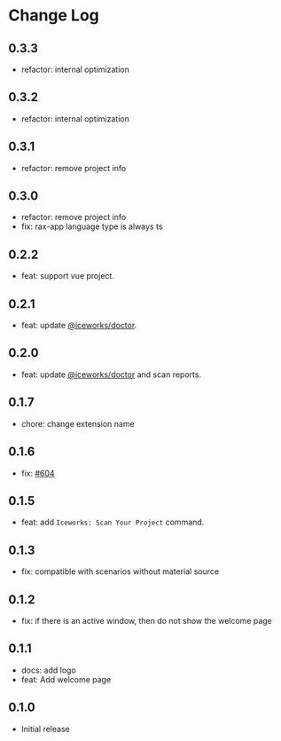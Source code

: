 # Change Log

## 0.3.3

- refactor: internal optimization

## 0.3.2

- refactor: internal optimization

## 0.3.1

- refactor: remove project info

## 0.3.0

- refactor: remove project info
- fix: rax-app language type is always ts

## 0.2.2

- feat: support vue project.

## 0.2.1

- feat: update [@iceworks/doctor](https://www.npmjs.com/package/@iceworks/doctor).

## 0.2.0

- feat: update [@iceworks/doctor](https://www.npmjs.com/package/@iceworks/doctor) and scan reports.

## 0.1.7

- chore: change extension name

## 0.1.6

- fix: [#604](https://github.com/ice-lab/iceworks/issues/604)

## 0.1.5

- feat: add `Iceworks: Scan Your Project` command.

## 0.1.3

- fix: compatible with scenarios without material source

## 0.1.2

- fix: if there is an active window, then do not show the welcome page

## 0.1.1

- docs: add logo
- feat: Add welcome page

## 0.1.0

- Initial release
